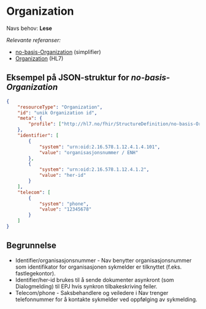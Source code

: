 # Organization

Navs behov: **Lese**

_Relevante referanser:_

- [no-basis-Organization](https://simplifier.net/hl7norwayno-basis/nobasisorganization) (simplifier)
- [Organization](https://hl7.org/fhir/R4/organization.html) (HL7)

## Eksempel på JSON-struktur for _no-basis-Organization_

```json
{
    "resourceType": "Organization",
    "id": "unik Organization id",
    "meta": {
        "profile": ["http://hl7.no/fhir/StructureDefinition/no-basis-Organization"]
    },
    "identifier": [
        {
            "system": "urn:oid:2.16.578.1.12.4.1.4.101",
            "value": "organisasjonsnummer / ENH"
        },
        {
            "system": "urn:oid:2.16.578.1.12.4.1.2",
            "value": "her-id"
        }
    ],
    "telecom": [
        {
            "system": "phone",
            "value": "12345678"
        }
    ]
}
```

## Begrunnelse
- Identifier/organisasjonsnummer - Nav benytter organisasjonsnummer som identifikator for organisasjonen sykmelder er tilknyttet (f.eks. fastlegekontor).
- Identifier/her-id brukes til å sende dokumenter asynkront (som Dialogmelding) til EPJ hvis synkron tilbakeskriving feiler.
- Telecom/phone - Saksbehandlere og veiledere i Nav trenger telefonnummer for å kontakte sykmelder ved oppfølging av sykmelding.

